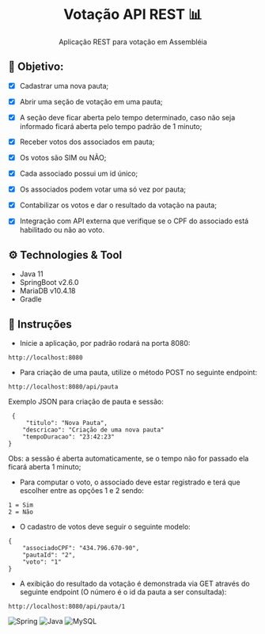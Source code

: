 <h1 align="center"> Votação API REST 📊</h1>
<p align="center">Aplicação REST para votação em Assembléia</p>



## :open_book: Objetivo: </h2>

- [x] Cadastrar uma nova pauta;
- [x] Abrir uma seção de votação em uma pauta; 
- [x] A seção deve ficar aberta pelo tempo determinado, caso não seja informado ficará aberta pelo tempo padrão de 1 minuto;
- [x] Receber votos dos associados em pauta;
- [x] Os votos são SIM ou NÃO;
- [x] Cada associado possui um id único;
- [x] Os associados podem votar uma só vez por pauta;
- [x] Contabilizar os votos e dar o resultado da votação na pauta;
- [x] Integração com API externa que verifique se o CPF do associado está habilitado ou não ao voto.



## ⚙️ Technologies & Tool

- Java 11
- SpringBoot v2.6.0
- MariaDB v10.4.18
- Gradle


## :bookmark_tabs: Instruções

- Inicie a aplicação, por padrão rodará na porta 8080:
```
http://localhost:8080
```

- Para criação de uma pauta, utilize o método POST no seguinte endpoint:
```
http://localhost:8080/api/pauta
```
Exemplo JSON para criação de pauta e sessão:

```
 {
     "titulo": "Nova Pauta",
    "descricao": "Criação de uma nova pauta"
    "tempoDuracao": "23:42:23"
}
```

Obs: a sessão é aberta automaticamente, se o tempo não for passado ela ficará aberta 1 minuto;
- Para computar o voto, o associado deve estar registrado e terá que escolher entre as opções 1 e 2 sendo:
```
1 = Sim 
2 = Não
```

- O cadastro de votos deve seguir o seguinte modelo:
```
{
    "associadoCPF": "434.796.670-90",
    "pautaId": "2",
    "voto": "1"
}
```
- A exibição do resultado da votação é demonstrada via GET através do seguinte endpoint (O número é o id da pauta a ser consultada):
```
http://localhost:8080/api/pauta/1
```

![Spring](https://img.shields.io/badge/spring-%236DB33F.svg?style=for-the-badge&logo=spring&logoColor=white)
![Java](https://img.shields.io/badge/java-%23ED8B00.svg?style=for-the-badge&logo=java&logoColor=white)
![MySQL](https://img.shields.io/badge/mysql-%2300f.svg?style=for-the-badge&logo=mysql&logoColor=white)
